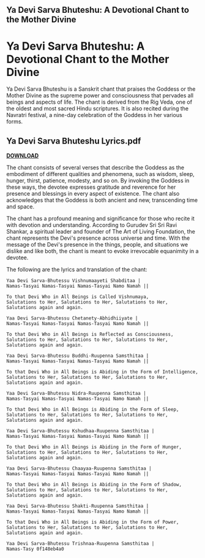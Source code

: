## Ya Devi Sarva Bhuteshu: A Devotional Chant to the Mother Divine

  
# Ya Devi Sarva Bhuteshu: A Devotional Chant to the Mother Divine
 
Ya Devi Sarva Bhuteshu is a Sanskrit chant that praises the Goddess or the Mother Divine as the supreme power and consciousness that pervades all beings and aspects of life. The chant is derived from the Rig Veda, one of the oldest and most sacred Hindu scriptures. It is also recited during the Navratri festival, a nine-day celebration of the Goddess in her various forms.
 
## Ya Devi Sarva Bhuteshu Lyrics.pdf


[**DOWNLOAD**](https://www.google.com/url?q=https%3A%2F%2Furluss.com%2F2tKuVm&sa=D&sntz=1&usg=AOvVaw1MPbK3r3oh0NR5IWhvS90p)

 
The chant consists of several verses that describe the Goddess as the embodiment of different qualities and phenomena, such as wisdom, sleep, hunger, thirst, patience, modesty, and so on. By invoking the Goddess in these ways, the devotee expresses gratitude and reverence for her presence and blessings in every aspect of existence. The chant also acknowledges that the Goddess is both ancient and new, transcending time and space.
 
The chant has a profound meaning and significance for those who recite it with devotion and understanding. According to Gurudev Sri Sri Ravi Shankar, a spiritual leader and founder of The Art of Living Foundation, the chant represents the Devi's presence across universe and time. With the message of the Devi's presence in the things, people, and situations we dislike and like both, the chant is meant to evoke irrevocable equanimity in a devotee.
 
The following are the lyrics and translation of the chant:

    Yaa Devi Sarva-Bhutessu Vishnumaayeti Shabditaa |
    Namas-Tasyai Namas-Tasyai Namas-Tasyai Namo Namah ||
    
    To that Devi Who in All Beings is Called Vishnumaya,
    Salutations to Her, Salutations to Her, Salutations to Her, Salutations again and again.
    
    Yaa Devi Sarva-Bhutessu Chetanety-Abhidhiiyate |
    Namas-Tasyai Namas-Tasyai Namas-Tasyai Namo Namah ||
    
    To that Devi Who in All Beings is Reflected as Consciousness,
    Salutations to Her, Salutations to Her, Salutations to Her, Salutations again and again.
    
    Yaa Devi Sarva-Bhutessu Buddhi-Ruupenna Samsthitaa |
    Namas-Tasyai Namas-Tasyai Namas-Tasyai Namo Namah ||
    
    To that Devi Who in All Beings is Abiding in the Form of Intelligence,
    Salutations to Her, Salutations to Her, Salutations to Her, Salutations again and again.
    
    Yaa Devi Sarva-Bhutessu Nidra-Ruupenna Samsthitaa |
    Namas-Tasyai Namas-Tasyai Namas-Tasyai Namo Namah ||
    
    To that Devi Who in All Beings is Abiding in the Form of Sleep,
    Salutations to Her, Salutations to Her, Salutations to Her, Salutations again and again.
    
    Yaa Devi Sarva-Bhutessu Kshudhaa-Ruupenna Samsthitaa |
    Namas-Tasyai Namas-Tasyai Namas-Tasyai Namo Namah ||
    
    To that Devi Who in All Beings is Abiding in the Form of Hunger,
    Salutations to Her, Salutations to Her, Salutations to Her, Salutations again and again.
    
    Yaa Devi Sarva-Bhutessu Chaayaa-Ruupenna Samsthitaa |
    Namas-Tasyai Namas-Tasyai Namas-Tasyai Namo Namah ||
    
    To that Devi Who in All Beings is Abiding in the Form of Shadow,
    Salutations to Her, Salutations to Her, Salutations to Her, Salutations again and again.
    
    Yaa Devi Sarva-Bhutessu Shakti-Ruupenna Samsthitaa |
    Namas-Tasyai Namas-Tasyai Namas-Tasyai Namo Namah ||
    
    To that Devi Who in All Beings is Abiding in the Form of Power,
    Salutations to Her, Salutations to Her, Salutations to Her, Salutations again and again.
    
    Yaa Devi Sarva-Bhutessu Trishnaa-Ruupenna Samsthitaa |
    Namas-Tasy 0f148eb4a0
